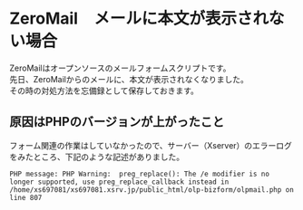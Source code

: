 # ZeroMail　メールに本文が表示されない場合
ZeroMailはオープンソースのメールフォームスクリプトです。  
先日、ZeroMailからのメールに、本文が表示されなくなりました。  
その時の対処方法を忘備録として保存しておきます。

## 原因はPHPのバージョンが上がったこと
フォーム関連の作業はしていなかったので、サーバー（Xserver）のエラーログをみたところ、下記のような記述がありました。  
```
PHP message: PHP Warning:  preg_replace(): The /e modifier is no longer supported, use preg_replace_callback instead in /home/xs697081/xs697081.xsrv.jp/public_html/olp-bizform/olpmail.php on line 807
```
